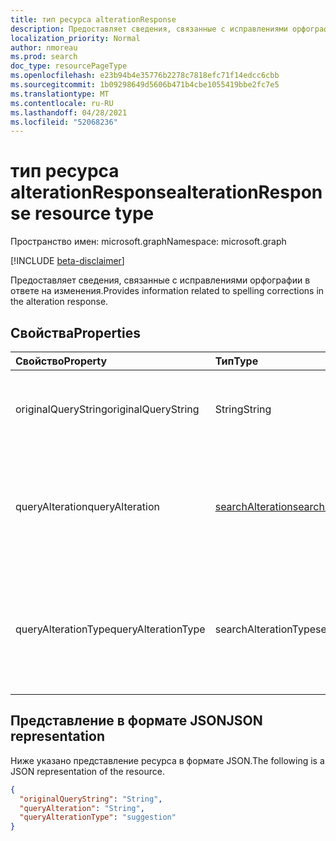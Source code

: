 ```yaml
---
title: тип ресурса alterationResponse
description: Предоставляет сведения, связанные с исправлениями орфографии в ответе на изменения.
localization_priority: Normal
author: nmoreau
ms.prod: search
doc_type: resourcePageType
ms.openlocfilehash: e23b94b4e35776b2278c7818efc71f14edcc6cbb
ms.sourcegitcommit: 1b09298649d5606b471b4cbe1055419bbe2fc7e5
ms.translationtype: MT
ms.contentlocale: ru-RU
ms.lasthandoff: 04/28/2021
ms.locfileid: "52068236"
---
```

# <a name="alterationresponse-resource-type"></a><span data-ttu-id="b849b-103">тип ресурса alterationResponse</span><span class="sxs-lookup"><span data-stu-id="b849b-103">alterationResponse resource type</span></span>

<span data-ttu-id="b849b-104">Пространство имен: microsoft.graph</span><span class="sxs-lookup"><span data-stu-id="b849b-104">Namespace: microsoft.graph</span></span>

[!INCLUDE [beta-disclaimer](../../includes/beta-disclaimer.md)]

<span data-ttu-id="b849b-105">Предоставляет сведения, связанные с исправлениями орфографии в ответе на изменения.</span><span class="sxs-lookup"><span data-stu-id="b849b-105">Provides information related to spelling corrections in the alteration response.</span></span>

## <a name="properties"></a><span data-ttu-id="b849b-106">Свойства</span><span class="sxs-lookup"><span data-stu-id="b849b-106">Properties</span></span>

| <span data-ttu-id="b849b-107">Свойство</span><span class="sxs-lookup"><span data-stu-id="b849b-107">Property</span></span>     | <span data-ttu-id="b849b-108">Тип</span><span class="sxs-lookup"><span data-stu-id="b849b-108">Type</span></span>        | <span data-ttu-id="b849b-109">Описание</span><span class="sxs-lookup"><span data-stu-id="b849b-109">Description</span></span> |
|:-------------|:------------|:------------|
|<span data-ttu-id="b849b-110">originalQueryString</span><span class="sxs-lookup"><span data-stu-id="b849b-110">originalQueryString</span></span>|<span data-ttu-id="b849b-111">String</span><span class="sxs-lookup"><span data-stu-id="b849b-111">String</span></span>| <span data-ttu-id="b849b-112">Определяет исходную строку запроса пользователя.</span><span class="sxs-lookup"><span data-stu-id="b849b-112">Defines the original user query string.</span></span>|
|<span data-ttu-id="b849b-113">queryAlteration</span><span class="sxs-lookup"><span data-stu-id="b849b-113">queryAlteration</span></span>|[<span data-ttu-id="b849b-114">searchAlteration</span><span class="sxs-lookup"><span data-stu-id="b849b-114">searchAlteration</span></span>](searchalteration.md)| <span data-ttu-id="b849b-115">Определяет сведения об изменениях для исправления орфографии.</span><span class="sxs-lookup"><span data-stu-id="b849b-115">Defines the details of alteration information for the spelling correction.</span></span>|
|<span data-ttu-id="b849b-116">queryAlterationType</span><span class="sxs-lookup"><span data-stu-id="b849b-116">queryAlterationType</span></span>|<span data-ttu-id="b849b-117">searchAlterationType</span><span class="sxs-lookup"><span data-stu-id="b849b-117">searchAlterationType</span></span>| <span data-ttu-id="b849b-118">Определяет тип коррекции орфографии.</span><span class="sxs-lookup"><span data-stu-id="b849b-118">Defines the type of the spelling correction.</span></span> <span data-ttu-id="b849b-119">Возможные значения `suggestion` : `modification` .</span><span class="sxs-lookup"><span data-stu-id="b849b-119">Possible values are `suggestion`, `modification`.</span></span>|

## <a name="json-representation"></a><span data-ttu-id="b849b-120">Представление в формате JSON</span><span class="sxs-lookup"><span data-stu-id="b849b-120">JSON representation</span></span>

<span data-ttu-id="b849b-121">Ниже указано представление ресурса в формате JSON.</span><span class="sxs-lookup"><span data-stu-id="b849b-121">The following is a JSON representation of the resource.</span></span>

<!-- {
  "blockType": "resource",
  "optionalProperties": [

  ],
  "@odata.type": "microsoft.graph.alterationResponse",
  "baseType": null
}-->

```json
{
  "originalQueryString": "String",
  "queryAlteration": "String",
  "queryAlterationType": "suggestion"
}
```
